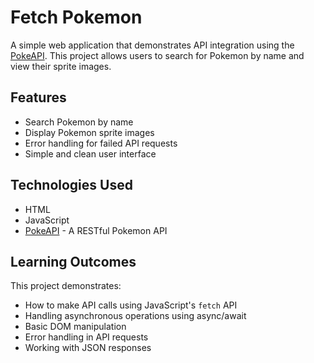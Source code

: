 # Fetch Pokemon

A simple web application that demonstrates API integration using the [PokeAPI](https://pokeapi.co/). This project allows users to search for Pokemon by name and view their sprite images.

## Features

- Search Pokemon by name
- Display Pokemon sprite images
- Error handling for failed API requests
- Simple and clean user interface

## Technologies Used

- HTML
- JavaScript
- [PokeAPI](https://pokeapi.co/) - A RESTful Pokemon API

## Learning Outcomes

This project demonstrates:
- How to make API calls using JavaScript's `fetch` API
- Handling asynchronous operations using async/await
- Basic DOM manipulation
- Error handling in API requests
- Working with JSON responses
